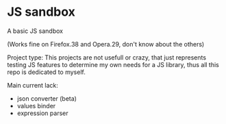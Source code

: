 # JS sandbox

A basic JS sandbox

(Works fine on Firefox.38 and Opera.29, don't know about the others)

Project type: This projects are not usefull or crazy, that just represents testing JS features to determine my own needs for a JS library, thus all this repo is dedicated to myself.

Main current lack:
- json converter (beta)
- values binder
- expression parser

